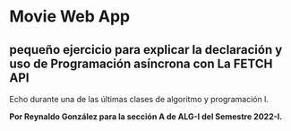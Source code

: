 # Movie Web App
## pequeño ejercicio para explicar la declaración y uso de Programación asíncrona con La FETCH API

Echo durante una de las últimas clases de algoritmo y programación I. 

__Por Reynaldo González para la sección A de ALG-I del Semestre 2022-I.__